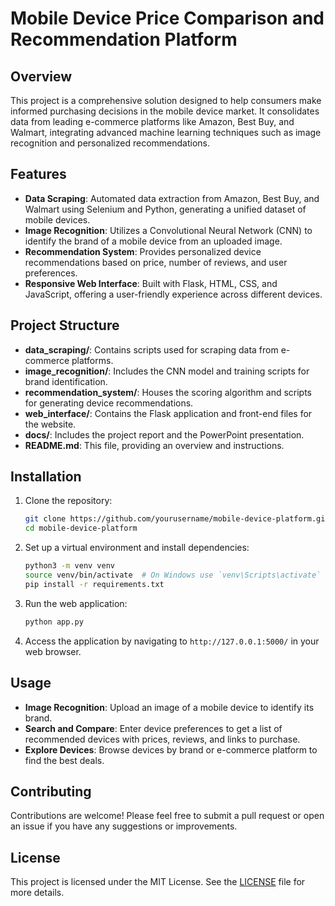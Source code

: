 # Mobile Device Price Comparison and Recommendation Platform

## Overview

This project is a comprehensive solution designed to help consumers make informed purchasing decisions in the mobile device market. It consolidates data from leading e-commerce platforms like Amazon, Best Buy, and Walmart, integrating advanced machine learning techniques such as image recognition and personalized recommendations.

## Features

- **Data Scraping**: Automated data extraction from Amazon, Best Buy, and Walmart using Selenium and Python, generating a unified dataset of mobile devices.
- **Image Recognition**: Utilizes a Convolutional Neural Network (CNN) to identify the brand of a mobile device from an uploaded image.
- **Recommendation System**: Provides personalized device recommendations based on price, number of reviews, and user preferences.
- **Responsive Web Interface**: Built with Flask, HTML, CSS, and JavaScript, offering a user-friendly experience across different devices.

## Project Structure

- **data_scraping/**: Contains scripts used for scraping data from e-commerce platforms.
- **image_recognition/**: Includes the CNN model and training scripts for brand identification.
- **recommendation_system/**: Houses the scoring algorithm and scripts for generating device recommendations.
- **web_interface/**: Contains the Flask application and front-end files for the website.
- **docs/**: Includes the project report and the PowerPoint presentation.
- **README.md**: This file, providing an overview and instructions.

## Installation

1. Clone the repository:
    ```bash
    git clone https://github.com/yourusername/mobile-device-platform.git
    cd mobile-device-platform
    ```

2. Set up a virtual environment and install dependencies:
    ```bash
    python3 -m venv venv
    source venv/bin/activate  # On Windows use `venv\Scripts\activate`
    pip install -r requirements.txt
    ```

3. Run the web application:
    ```bash
    python app.py
    ```

4. Access the application by navigating to `http://127.0.0.1:5000/` in your web browser.

## Usage

- **Image Recognition**: Upload an image of a mobile device to identify its brand.
- **Search and Compare**: Enter device preferences to get a list of recommended devices with prices, reviews, and links to purchase.
- **Explore Devices**: Browse devices by brand or e-commerce platform to find the best deals.

## Contributing

Contributions are welcome! Please feel free to submit a pull request or open an issue if you have any suggestions or improvements.

## License

This project is licensed under the MIT License. See the [LICENSE](LICENSE) file for more details.
